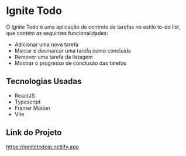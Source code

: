 # Ignite Todo

O Ignite Todo é uma aplicação de controle de tarefas no estilo to-do list, que contém as seguintes funcionalidades:
- Adicionar uma nova tarefa
- Marcar e desmarcar uma tarefa como concluída
- Remover uma tarefa da listagem
- Mostrar o progresso de conclusão das tarefas

## Tecnologias Usadas

- ReactJS
- Typescript
- Framer Motion
- Vite

## Link do Projeto
https://ignitetodojp.netlify.app
